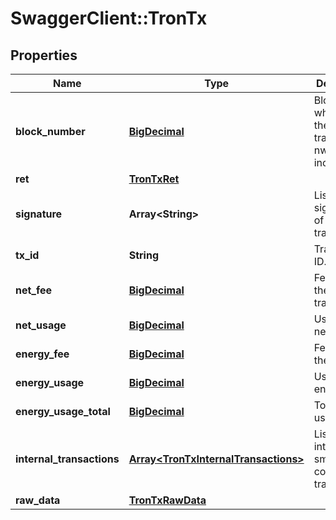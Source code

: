 # SwaggerClient::TronTx

## Properties
Name | Type | Description | Notes
------------ | ------------- | ------------- | -------------
**block_number** | [**BigDecimal**](BigDecimal.md) | Block, where which the transactio nwas included. | 
**ret** | [**TronTxRet**](TronTxRet.md) |  | 
**signature** | **Array&lt;String&gt;** | List of signatures of the transaction. | 
**tx_id** | **String** | Transaction ID. | 
**net_fee** | [**BigDecimal**](BigDecimal.md) | Fee paid for the transaction. | [optional] 
**net_usage** | [**BigDecimal**](BigDecimal.md) | Usage of the network. | [optional] 
**energy_fee** | [**BigDecimal**](BigDecimal.md) | Fee paid for the energy. | [optional] 
**energy_usage** | [**BigDecimal**](BigDecimal.md) | Usage of the energy. | [optional] 
**energy_usage_total** | [**BigDecimal**](BigDecimal.md) | Total energy used. | [optional] 
**internal_transactions** | [**Array&lt;TronTxInternalTransactions&gt;**](TronTxInternalTransactions.md) | List of internal smart contract transactions. | [optional] 
**raw_data** | [**TronTxRawData**](TronTxRawData.md) |  | 

